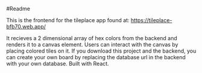 #Readme

This is the frontend for the tileplace app found at: https://tileplace-bfb70.web.app/

It recieves a 2 dimensional array of hex colors from the backend and renders it to a canvas element. Users can interact with the canvas by placing colored tiles on it. If you download this project and the backend, you can create your own board by replacing the database url in the backend with your own database. Built with React.
